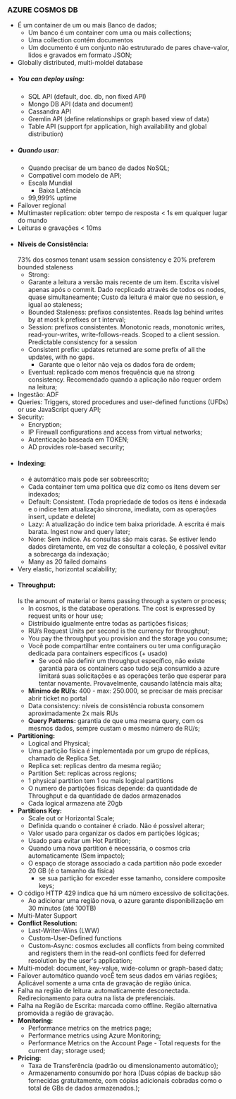 ### __AZURE COSMOS DB__
- É um container de um ou mais Banco de dados;
	- Um banco é um container com uma ou mais collections;
	- Uma collection contém documentos 
	- Um documento é um conjunto não estruturado de pares chave-valor, lidos e gravados em formato JSON;
- Globally distributed, multi-moldel database
- ##### You can deploy using:
	- SQL API (default, doc. db, non fixed API)
	- Mongo DB API (data and document)
	- Cassandra API
	- Gremlin API (define relationships or graph based view of data)
	- Table API (support fpr application, high availability and global distribution)
- ##### Quando usar:
	- Quando precisar de um banco de dados NoSQL; 
	- Compativel com modelo de API;
	- Escala Mundial
		- Baixa Latência
	- 99,999% uptime
- Failover regional
- Multimaster replication: obter tempo de resposta < 1s em qualquer lugar do mundo
- Leituras e gravações < 10ms
- #### __Níveis de Consistência:__ 
    73% dos cosmos tenant usam session consistency e 20% preferem bounded staleness
	- Strong:
	- Garante a leitura a versão mais recente de um item. Escrita vísivel apenas após o commit. Dado recplicado através de todos os nodes, quase simultaneamente; Custo da leitura é maior que no session, e igual ao staleness;
	- Bounded Staleness: prefixos consistentes. Reads lag behind writes by at most k prefixes or t interval;
	- Session: prefixos consistentes. Monotonic reads, monotonic writes, read-your-writes, write-follows-reads. Scoped to a client session. Predictable consistency for a session
	- Consistent prefix: updates returned are some prefix of all the updates, with no gaps.
		- Garante que o leitor não veja os dados fora de ordem;
	- Eventual: replicado com menos frequência que na strong consistency. Recomendado quando a aplicação não requer ordem na leitura;
- Ingestão: ADF
- Queries: Triggers, stored procedures and user-defined functions (UFDs) or use JavaScript query API;
- Security:
	- Encryption;
	- IP Firewall configurations and access from virtual networks;
	- Autenticação baseada em TOKEN;
	- AD provides role-based security;
- #### __Indexing:__
	- é automático mais pode ser sobreescrito;
	- Cada container tem uma politica que diz como os itens devem ser indexados;
	- Default: Consistent. (Toda propriedade de todos os itens é indexada e o indice tem atualização
	  sincrona, imediata, com as operações insert, update e delete)
	- Lazy: A atualização do indice tem baixa prioridade. A escrita é mais barata. Ingest now and query later;
	- None: Sem indice. As consultas são mais caras. Se estiver lendo dados diretamente, em vez de consultar a coleção, é possível evitar a sobrecarga da indexação;
	- Many as 20 failed domains
- Very elastic, horizontal scalability;
- #### __Throughput:__ 
    Is the amount of material or items passing through a system or process;
	- In cosmos, is the database operations. The cost is expressed by request units or hour use;
	- Distribuido igualmente entre todas as partições fisicas;
	- RU/s Request Units per second is the currency for throughput;
	- You pay the throughput you provision and the storage you consume;
	- Você pode compartilhar entre containers ou ter uma configuração dedicada para containers específicos (+ usado)
		- Se você não definir um throughput específico, não existe garantia para os containers caso tudo seja consumido
		a azure limitará suas solicitações e as operações terão que esperar para tentar novamente. Provavelmente,
		causando latência mais alta;
	- __Minimo de RU/s:__ 400 - max: 250.000, se precisar de mais precisar abrir ticket no portal
	- Data consistency: níveis de consistência robusta consomem aproximadamente 2x mais RUs 
	- __Query Patterns:__ garantia de que uma mesma query, com os mesmos dados, sempre custam o mesmo número de RU/s;
- __Partitioning:__
	- Logical and Physical;
	- Uma partição física é implementada por um grupo de réplicas, chamado de Replica Set.
	- Replica set: replicas dentro da mesma região;
	- Partition Set: replicas across regions;
	- 1 physical partition tem 1 ou mais logical partitions
	- O numero de partições fisicas depende: da quantidade de Throughput e da quantidade de dados armazenados
	- Cada logical armazena até 20gb
- __Partitions Key:__
	- Scale out or Horizontal Scale;
	- Definida quando o container é criado. Não é possível alterar;
	- Valor usado para organizar os dados em partições lógicas;
	- Usado para evitar um Hot Partition;
	- Quando uma nova partition é necessária, o cosmos cria automaticamente (Sem impacto);
	- O espaço de storage associado a cada partition não pode exceder 20 GB (é o tamanho da física)
		- se sua partição for exceder esse tamanho, considere composite keys;
- O código HTTP 429 indica que há um número excessivo de solicitações. 
	- Ao adicionar uma região nova, o azure garante disponibilização em 30 minutos (até 100TB) 
- Multi-Mater Support
- __Conflict Resolution:__ 
	- Last-Writer-Wins (LWW)
	- Custom-User-Defined functions
	- Custom-Async: cosmos excludes all conflicts from being commited 
		and registers them in the read-onl conflicts feed for deferred 
		resolution by the user's application;
- Multi-model: document, key-value, wide-column or graph-based data;
- Failover automático quando vocÊ tem seus dados em várias regiões;
  Aplicável somente a uma cnta de gravação de região única.
- Falha na região de leitura: automaticamente desconectada. Redirecionamento para outra na lista de preferenciais. 
- Falha na Região de Escrita: marcada como offline. Região alternativa promovida a região de gravação.
- __Monitoring:__
	- Performance metrics on the metrics page;
	- Performance metrics using Azure Monitoring;
	- Performance Metrics on the Account Page - Total requests for the current day; storage used;
- __Pricing:__ 
	- Taxa de Transferência (padrão ou dimensionamento automático);
	- Armazenamento consumido por hora (Duas cópias de backup são fornecidas gratuitamente, com cópias adicionais cobradas como 
		o total de GBs de dados armazenados.); 
